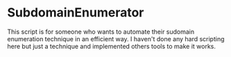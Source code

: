 # SubdomainEnumerator
This script is for someone who wants to automate their sudomain enumeration technique in an efficient way. I haven't done any hard scripting here but just a technique and implemented others tools to make it works.
